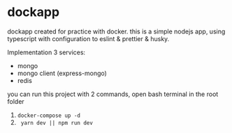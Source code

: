 # dockapp

dockapp created for practice with docker.
this is a simple nodejs app, using typescript with configuration to eslint & prettier & husky.  

Implementation 3 services:
- mongo
- mongo client (express-mongo)
- redis 

you can run this project with 2 commands,
open bash terminal in the root folder

1. ```docker-compose up -d``` 
2. ``` yarn dev || npm run dev```



